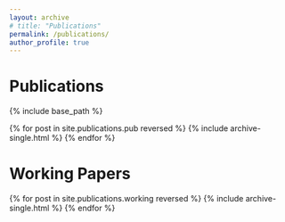 ```yaml
---
layout: archive
# title: "Publications"
permalink: /publications/
author_profile: true
---
```


<h1>Publications</h1>

{% include base_path %}

{% for post in site.publications.pub reversed %}
  {% include archive-single.html %}
{% endfor %}

<h1>Working Papers</h1>


{% for post in site.publications.working reversed %}
  {% include archive-single.html %}
{% endfor %}





